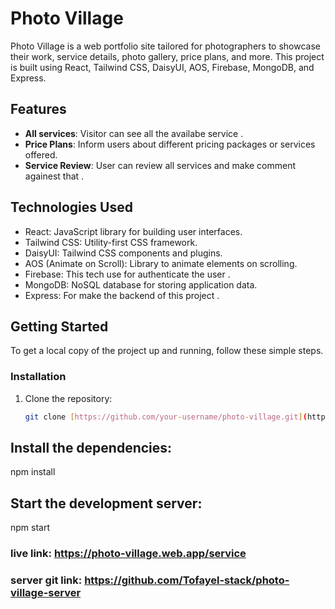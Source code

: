 
# Photo Village

Photo Village is a web portfolio site tailored for photographers to showcase their work, service details, photo gallery, price plans, and more. This project is built using React, Tailwind CSS, DaisyUI, AOS, Firebase, MongoDB, and Express.

## Features

- **All services**: Visitor can see all the availabe service .
- **Price Plans**: Inform users about different pricing packages or services offered.
- **Service Review**: User can review all services and make comment againest that .

## Technologies Used

- React: JavaScript library for building user interfaces.
- Tailwind CSS: Utility-first CSS framework.
- DaisyUI: Tailwind CSS components and plugins.
- AOS (Animate on Scroll): Library to animate elements on scrolling.
- Firebase: This tech use for authenticate the user .
- MongoDB: NoSQL database for storing application data.
- Express: For make the backend of this project .

## Getting Started

To get a local copy of the project up and running, follow these simple steps.

### Installation

1. Clone the repository:

   ```bash
   git clone [https://github.com/your-username/photo-village.git](https://github.com/Tofayel-stack/photoVillage-photography-client.git)
## Install the dependencies:
npm install

## Start the development server:
npm start




### live link:  https://photo-village.web.app/service
### server git  link: https://github.com/Tofayel-stack/photo-village-server

